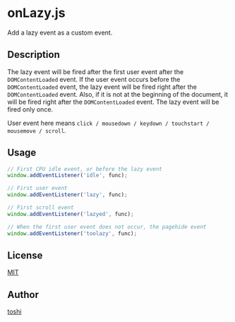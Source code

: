 ﻿onLazy.js
=========

Add a lazy event as a custom event.



## Description
The lazy event will be fired after the first user event after the `DOMContentLoaded` event.
If the user event occurs before the `DOMContentLoaded` event, the lazy event will be fired right after the `DOMContentLoaded` event. Also, if it is not at the beginning of the document, it will be fired right after the `DOMContentLoaded` event.
The lazy event will be fired only once.

User event here means `click / mousedown / keydown / touchstart / mousemove / scroll`.



## Usage
```js
// First CPU idle event, or before the lazy event
window.addEventListener('idle', func);

// First user event
window.addEventListener('lazy', func);

// First scroll event
window.addEventListener('lazyed', func);

// When the first user event does not occur, the pagehide event
window.addEventListener('toolazy', func);
```



## License
[MIT](https://github.com/k08045kk/onLazy.js/blob/master/LICENSE)



## Author
[toshi](https://github.com/k08045kk)



